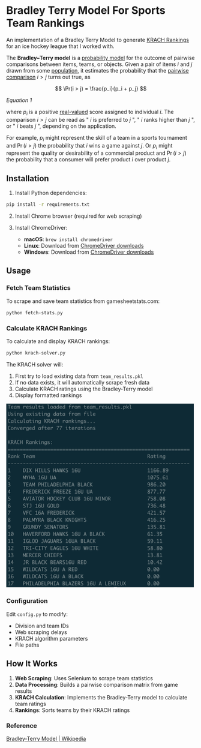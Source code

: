 # Bradley Terry Model For Sports Team Rankings

An implementation of a Bradley Terry Model to generate [KRACH Rankings](https://hockeypowerrankings.com/About.html) for an ice hockey league that I worked with.

The **Bradley–Terry model** is a [probability model](https://en.wikipedia.org/wiki/Probability_theory) for the outcome of pairwise comparisons between items, teams, or objects.
Given a pair of items $i$ and $j$ drawn from some [population](https://en.wikipedia.org/wiki/Population_(statistics)), it estimates the probability that the [pairwise comparison](https://en.wikipedia.org/wiki/Pairwise_comparison_(psychology)) $i > j$ turns out true, as


$$
\Pr(i > j) = \frac{p_i}{p_i + p_j}
$$

*Equation 1*

where $p_i$ is a positive [real-valued](https://en.wikipedia.org/wiki/Real_number) score assigned to individual $i$.  The comparison $i > j$ can be read as " $i$ is preferred to $j$ ", " $i$ ranks higher than $j$ ", or " $i$ beats $j$ ", depending on the application.

For example, $p_i$ might represent the skill of a team in a sports tournament and $\Pr(i > j)$ the probability that $i$ wins a game against $j$.  Or $p_i$ might represent the quality or desirability of a commercial product and $\Pr(i > j)$ the probability that a consumer will prefer product $i$ over product $j$.


## Installation

1. Install Python dependencies:
```bash
pip install -r requirements.txt
```

2. Install Chrome browser (required for web scraping)

3. Install ChromeDriver:
   - **macOS**: `brew install chromedriver`
   - **Linux**: Download from [ChromeDriver downloads](https://chromedriver.chromium.org/)
   - **Windows**: Download from [ChromeDriver downloads](https://chromedriver.chromium.org/)

## Usage

### Fetch Team Statistics
To scrape and save team statistics from gamesheetstats.com:
```bash
python fetch-stats.py
```

### Calculate KRACH Rankings
To calculate and display KRACH rankings:
```bash
python krach-solver.py
```

The KRACH solver will:
1. First try to load existing data from `team_results.pkl`
2. If no data exists, it will automatically scrape fresh data
3. Calculate KRACH ratings using the Bradley-Terry model
4. Display formatted rankings


<img src="assets/krach-solver.png" alt="KRACH Solver Output" width="500">

### Configuration
Edit `config.py` to modify:
- Division and team IDs
- Web scraping delays
- KRACH algorithm parameters
- File paths

## How It Works

1. **Web Scraping**: Uses Selenium to scrape team statistics
2. **Data Processing**: Builds a pairwise comparison matrix from game results
3. **KRACH Calculation**: Implements the Bradley-Terry model to calculate team ratings
4. **Rankings**: Sorts teams by their KRACH ratings


### Reference

[Bradley-Terry Model | Wikipedia](https://en.wikipedia.org/wiki/Bradley%E2%80%93Terry_model)
